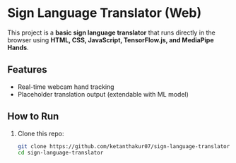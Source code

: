 # Sign Language Translator (Web)

This project is a **basic sign language translator** that runs directly in the browser using **HTML, CSS, JavaScript, TensorFlow.js, and MediaPipe Hands**.

## Features
- Real-time webcam hand tracking
- Placeholder translation output (extendable with ML model)

## How to Run
1. Clone this repo:
   ```bash
   git clone https://github.com/ketanthakur07/sign-language-translator.git
   cd sign-language-translator
